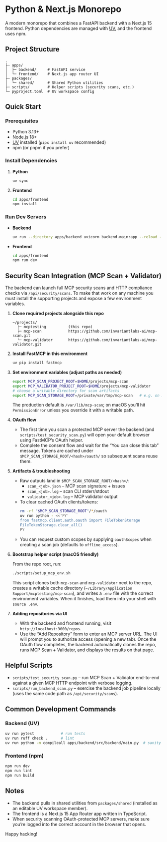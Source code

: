 # Python & Next.js Monorepo

A modern monorepo that combines a FastAPI backend with a Next.js 15 frontend. Python dependencies are managed with [UV](https://docs.astral.sh/uv/), and the frontend uses npm.

## Project Structure

```
.
├─ apps/
│  ├─ backend/     # FastAPI service
│  └─ frontend/    # Next.js app router UI
├─ packages/
│  └─ shared/      # Shared Python utilities
├─ scripts/        # Helper scripts (security scans, etc.)
└─ pyproject.toml  # UV workspace config
```

## Quick Start

### Prerequisites
- Python 3.13+
- Node.js 18+
- [UV](https://docs.astral.sh/uv/) installed (`pipx install uv` recommended)
- npm (or pnpm if you prefer)

### Install Dependencies
1. **Python**
   ```bash
   uv sync
   ```
2. **Frontend**
   ```bash
   cd apps/frontend
   npm install
   ```

### Run Dev Servers
- **Backend**
  ```bash
  uv run --directory apps/backend uvicorn backend.main:app --reload --port 8000
  ```
- **Frontend**
  ```bash
  cd apps/frontend
  npm run dev
  ```

## Security Scan Integration (MCP Scan + Validator)

The backend can launch full MCP security scans and HTTP compliance checks via `/api/security/scans`. To make that work on any machine you must install the supporting projects and expose a few environment variables.

1. **Clone required projects alongside this repo**
   ```text
   ~/projects/
     ├─ mcptesting          (this repo)
     ├─ mcp-scan            https://github.com/invariantlabs-ai/mcp-scan.git
     └─ mcp-validator       https://github.com/invariantlabs-ai/mcp-validator.git
   ```

2. **Install FastMCP in this environment**
   ```bash
   uv pip install fastmcp
   ```

3. **Set environment variables (adjust paths as needed)**
   ```bash
   export MCP_SCAN_PROJECT_ROOT=$HOME/projects/mcp-scan
   export MCP_VALIDATOR_PROJECT_ROOT=$HOME/projects/mcp-validator
   # choose a writable directory for scan artifacts
   export MCP_SCAN_STORAGE_ROOT=/private/var/tmp/mcp-scan   # e.g. on macOS
   ```
   The production default is `/var/lib/mcp-scan`; on macOS you’ll hit `PermissionError` unless you override it with a writable path.

4. **OAuth flow**
   - The first time you scan a protected MCP server the backend (and `scripts/test_security_scan.py`) will open your default browser using FastMCP’s OAuth helper.
   - Complete the consent flow and wait for the “You can close this tab” message. Tokens are cached under `$MCP_SCAN_STORAGE_ROOT/<hash>/oauth/` so subsequent scans reuse them.

5. **Artifacts & troubleshooting**
   - Raw outputs land in `$MCP_SCAN_STORAGE_ROOT/<hash>/`:
     - `scan_<job>.json` – MCP scan signature + issues
     - `scan_<job>.log` – scan CLI stderr/stdout
     - `validator_<job>.log` – MCP validator output
   - To clear cached OAuth clients/tokens:
     ```bash
     rm -rf "$MCP_SCAN_STORAGE_ROOT"/*/oauth
     uv run python - <<'PY'
     from fastmcp.client.auth.oauth import FileTokenStorage
     FileTokenStorage.clear_all()
     PY
     ```
   - You can request custom scopes by supplying `oauthScopes` when creating a scan job (defaults to `offline_access`).

6. **Bootstrap helper script (macOS friendly)**

   From the repo root, run:
   ```bash
   ./scripts/setup_mcp_env.sh
   ```
   This script clones both `mcp-scan` and `mcp-validator` next to the repo, creates a writable cache directory (`~/Library/Application Support/mcptesting/mcp-scan`), and writes a `.env` file with the correct environment variables. When it finishes, load them into your shell with `source .env`.

7. **Adding repositories via UI**
   - With the backend and frontend running, visit `http://localhost:3000/repos`.
   - Use the “Add Repository” form to enter an MCP server URL. The UI will prompt you to authorize access (opening a new tab). Once the OAuth flow completes, the backend automatically clones the repo, runs MCP Scan + Validator, and displays the results on that page.

## Helpful Scripts

- `scripts/test_security_scan.py` – run MCP Scan + Validator end-to-end against a given MCP HTTP endpoint with verbose logging.
- `scripts/run_backend_scan.py` – exercise the backend job pipeline locally (uses the same code path as `/api/security/scans`).

## Common Development Commands

### Backend (UV)
```bash
uv run pytest            # run tests
uv run ruff check .      # lint
uv run python -m compileall apps/backend/src/backend/main.py  # sanity check syntax
```

### Frontend (npm)
```bash
npm run dev
npm run lint
npm run build
```

## Notes
- The backend pulls in shared utilities from `packages/shared` (installed as an editable UV workspace member).
- The frontend is a Next.js 15 App Router app written in TypeScript.
- When security scanning OAuth-protected MCP servers, make sure you’re logged into the correct account in the browser that opens.

Happy hacking!
